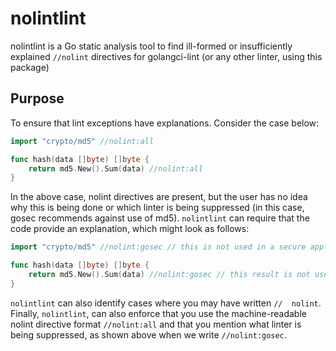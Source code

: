 # nolintlint

nolintlint is a Go static analysis tool to find ill-formed or insufficiently explained `//nolint` directives for golangci-lint
(or any other linter, using this package)

## Purpose

To ensure that lint exceptions have explanations.  Consider the case below:

```Go
import "crypto/md5" //nolint:all

func hash(data []byte) []byte {
	return md5.New().Sum(data) //nolint:all
}
```

In the above case, nolint directives are present, but the user has no idea why this is being done or which linter
is being suppressed (in this case, gosec recommends against use of md5).  `nolintlint` can require that the code provide an explanation, which might look as follows:

```Go
import "crypto/md5" //nolint:gosec // this is not used in a secure application

func hash(data []byte) []byte {
	return md5.New().Sum(data) //nolint:gosec // this result is not used in a secure application
}
```

`nolintlint` can also identify cases where you may have written `//  nolint`.  Finally, `nolintlint`, can also enforce that you
use the machine-readable nolint directive format `//nolint:all` and that you mention what linter is being suppressed, as shown above when we write `//nolint:gosec`.

